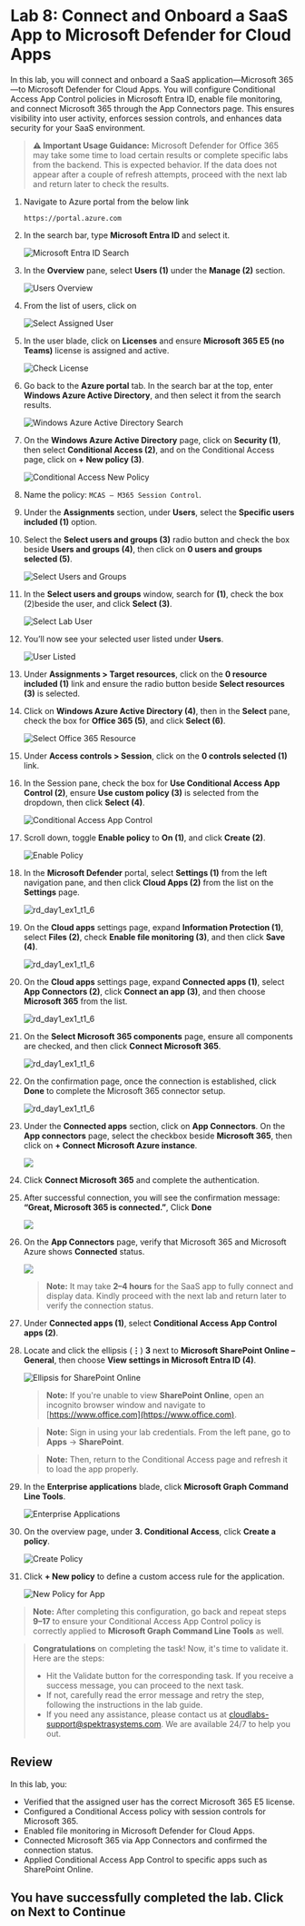 # Lab 8: Connect and Onboard a SaaS App to Microsoft Defender for Cloud Apps

In this lab, you will connect and onboard a SaaS application—Microsoft 365—to Microsoft Defender for Cloud Apps. You will configure Conditional Access App Control policies in Microsoft Entra ID, enable file monitoring, and connect Microsoft 365 through the App Connectors page. This ensures visibility into user activity, enforces session controls, and enhances data security for your SaaS environment.

> **⚠ Important Usage Guidance:** Microsoft Defender for Office 365 may take some time to load certain results or complete specific labs from the backend. This is expected behavior. If the data does not appear after a couple of refresh attempts, proceed with the next lab and return later to check the results.

1. Navigate to Azure portal from the below link 

    ```
    https://portal.azure.com
    ```

1. In the search bar, type **Microsoft Entra ID** and select it.

   ![Microsoft Entra ID Search](./media/g-1-1.png)

1. In the **Overview** pane, select **Users (1)** under the **Manage (2)** section.
  
   ![Users Overview](./media/g-1-2.png)

1. From the list of users, click on **<inject key="AzureAdUserEmail"></inject>**
  
   ![Select Assigned User](./media/g-1-3.png)

1. In the user blade, click on **Licenses** and ensure **Microsoft 365 E5 (no Teams)** license is assigned and active.
  
   ![Check License](./media/g-1-4.png)
  
1. Go back to the **Azure portal** tab. In the search bar at the top, enter **Windows Azure Active Directory**, and then select it from the search results.
  
    ![Windows Azure Active Directory Search](./media/g-4-1.png)

1. On the **Windows Azure Active Directory** page, click on **Security (1)**, then select **Conditional Access (2)**, and on the Conditional Access page, click on **+ New policy (3)**.
  
    ![Conditional Access New Policy](./media/corg-1-14.png)

1. Name the policy: `MCAS – M365 Session Control`.

1. Under the **Assignments** section, under **Users**, select the **Specific users included (1)** option.

1. Select the **Select users and groups (3)** radio button and check the box beside **Users and groups (4)**, then click on **0 users and groups selected (5)**.
  
    ![Select Users and Groups](./media/corg-1-15.png)

1. In the **Select users and groups** window, search for **<inject key="AzureAdUserEmail"></inject> (1)**, check the box (2)beside the user, and click **Select (3)**.
  
    ![Select Lab User](./media/corg-1-16.png)

1. You’ll now see your selected user listed under **Users**.
  
    ![User Listed](./media/corg-1-17.png)

1. Under **Assignments > Target resources**, click on the **0 resource included (1)** link and ensure the radio button beside **Select resources (3)** is selected.

1. Click on **Windows Azure Active Directory (4)**, then in the **Select** pane, check the box for **Office 365 (5)**, and click **Select (6)**.
  
    ![Select Office 365 Resource](./media/corg-1-18.png)

1. Under **Access controls > Session**, click on the **0 controls selected (1)** link.

1. In the Session pane, check the box for **Use Conditional Access App Control (2)**, ensure **Use custom policy (3)** is selected from the dropdown, then click **Select (4)**.
  
    ![Conditional Access App Control](./media/corg-1-19.png)

1. Scroll down, toggle **Enable policy** to **On (1)**, and click **Create (2)**.
  
    ![Enable Policy](./media/corg-1-20.png)

1. In the **Microsoft Defender** portal, select **Settings (1)** from the left navigation pane, and then click **Cloud Apps (2)** from the list on the **Settings** page.  

   ![rd_day1_ex1_t1_6](./media/g-1-7.png)

1. On the **Cloud apps** settings page, expand **Information Protection (1)**, select **Files (2)**, check **Enable file monitoring (3)**, and then click **Save (4)**.

   ![rd_day1_ex1_t1_6](./media/g-1-8.png)

1. On the **Cloud apps** settings page, expand **Connected apps (1)**, select **App Connectors (2)**, click **Connect an app (3)**, and then choose **Microsoft 365** from the list.  

   ![rd_day1_ex1_t1_6](./media/g-1-9.png)

1. On the **Select Microsoft 365 components** page, ensure all components are checked, and then click **Connect Microsoft 365**.  

   ![rd_day1_ex1_t1_6](./media/g-1-10.png)

1. On the confirmation page, once the connection is established, click **Done** to complete the Microsoft 365 connector setup. 

   ![rd_day1_ex1_t1_6](./media/g-1-11.png)

1. Under the **Connected apps** section, click on **App Connectors**. On the **App connectors** page, select the checkbox beside **Microsoft 365**, then click on **+ Connect Microsoft Azure instance**.
  
    ![](./media/corg-1-23.png)

1. Click **Connect Microsoft 365** and complete the authentication.

1. After successful connection, you will see the confirmation message: **“Great, Microsoft 365 is connected.”**, Click **Done**
 
    ![](./media/g-1-11.png)

1. On the **App Connectors** page, verify that Microsoft 365 and Microsoft Azure shows **Connected** status.
  
    ![](./media/g-1-12.png)

   > **Note:** It may take **2–4 hours** for the SaaS app to fully connect and display data. Kindly proceed with the next lab and return later to verify the connection status.

1. Under **Connected apps (1)**, select **Conditional Access App Control apps (2)**.

1. Locate and click the ellipsis (**⋮**) **3** next to **Microsoft SharePoint Online – General**, then choose **View settings in Microsoft Entra ID (4)**.

   ![Ellipsis for SharePoint Online](./media/22-g-2.png)

   > **Note:** If you're unable to view **SharePoint Online**, open an incognito browser window and navigate to [https://www.office.com](https://www.office.com).
   
   > **Note:** Sign in using your lab credentials. From the left pane, go to **Apps** → **SharePoint**.
   
   > **Note:** Then, return to the Conditional Access page and refresh it to load the app properly.

1. In the **Enterprise applications** blade, click **Microsoft Graph Command Line Tools**.

   ![Enterprise Applications](./media/22-g-3.png)

1. On the overview page, under **3. Conditional Access**, click **Create a policy**.

   ![Create Policy](./media/22-g-4.png)

1. Click **+ New policy** to define a custom access rule for the application.

   ![New Policy for App](./media/22-g-5.png)

> **Note:** After completing this configuration, go back and repeat steps **9–17** to ensure your Conditional Access App Control policy is correctly applied to **Microsoft Graph Command Line Tools** as well.

> **Congratulations** on completing the task! Now, it's time to validate it. Here are the steps:
> - Hit the Validate button for the corresponding task. If you receive a success message, you can proceed to the next task. 
> - If not, carefully read the error message and retry the step, following the instructions in the lab guide.
> - If you need any assistance, please contact us at cloudlabs-support@spektrasystems.com. We are available 24/7 to help you out.
<validation step="890a657f-5cb7-4058-8b54-ad4281993974" />

## Review

In this lab, you:
- Verified that the assigned user has the correct Microsoft 365 E5 license.
- Configured a Conditional Access policy with session controls for Microsoft 365.
- Enabled file monitoring in Microsoft Defender for Cloud Apps.
- Connected Microsoft 365 via App Connectors and confirmed the connection status.
- Applied Conditional Access App Control to specific apps such as SharePoint Online.

## You have successfully completed the lab. Click on Next to Continue
